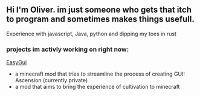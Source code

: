 ## Hi I'm Oliver. im just someone who gets that itch to program and sometimes makes things usefull.

Experience with javascript, Java, python and dipping my toes in rust

### projects im activly working on right now:

[EasyGui](https://github.com/OliverHesse/EasyGui)
- a minecraft mod that tries to streamline the process of creating GUI!
Ascension (currently private)
- a mod that aims to bring the experience of cultivation to minecraft
<!--
**OliverHesse/OliverHesse** is a ✨ _special_ ✨ repository because its `README.md` (this file) appears on your GitHub profile.

Here are some ideas to get you started:

- 🔭 I’m currently working on ...
- 🌱 I’m currently learning ...
- 👯 I’m looking to collaborate on ...
- 🤔 I’m looking for help with ...
- 💬 Ask me about ...
- 📫 How to reach me: ...
- 😄 Pronouns: ...
- ⚡ Fun fact: ...
-->

